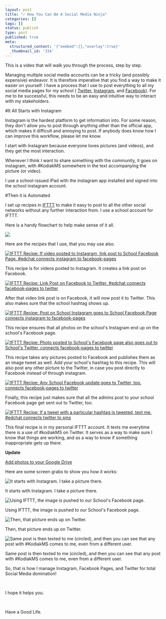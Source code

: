 ```yaml
---
layout: post
title: "✓ How You Can Be A Social Media Ninja"
categories: []
tags: []
status: publish
type: post
published: true
meta:
  structured_content: '{"oembed":{},"overlay":true}'
  _thumbnail_id: '334'
---
```


This is a video that will walk you through the process, step by step.




Managing multiple social media accounts can be a tricky (and possibly expensive) endeavor. It is therefore imperative that you find a way to make it easier on yourself. I have a process that I use to post everything to all my social media pages for my school (
[Twitter](https://twitter.com/kodiakmiddle), 
[Instagram](https://instagram.com/kodiakmiddleschool), and 
[Facebook](https://www.facebook.com/KodiakMiddleSchool)). For me to be successful, this needs to be an easy and intuitive way to interact with my stakeholders.

#It All Starts with Instagram


Instagram is the hardest platform to get information into. For some reason, they don't allow you to post through anything other than the official app, which makes it difficult and annoying to post. If anybody does know how I can improve this workflow, please let me know.

I start with Instagram because everyone loves pictures (and videos), and they get the most interaction.

Whenever I think I want to share something with the community, it goes on instagram, with #KodiakMS somewhere in the text accompanying the picture (or video).

I use a school-issued iPad with the instagram app installed and signed into the school instagram account.

#Then it is Automated


I set up recipes in 
[IFTTT](http://ifttt.com) to make it easy to post to all the other social networks without any further interaction from. I use a school account for IFTTT.

Here is a handy flowchart to help make sense of it all.












































  

    
  
    
![](/squarespace_images/content_v1_4fffa949e4b0b4590d67b4e7_1424598358530-406XIJZVPZO7NDN3GB3F_image-asset.jpeg_)
  


  



Here are the recipes that I use, that you may use also.

[![IFTTT Recipe: If video posted to Instagram, link post to School Facebook Page. #edchat connects instagram to facebook-pages](https://ifttt.com/recipe_embed_img/262057)](https://ifttt.com/view_embed_recipe/262057-if-video-posted-to-instagram-link-post-to-school-facebook-page-edchat)




This recipe is for videos posted to Instagram. It creates a link post on Facebook.

[![IFTTT Recipe: Link Post on Facebook to Twitter. #edchat connects facebook-pages to twitter](https://ifttt.com/recipe_embed_img/262059)](https://ifttt.com/view_embed_recipe/262059-link-post-on-facebook-to-twitter-edchat)




After that video link post is on Facebook, it will now post it to Twitter. This also makes sure that the school hashtag shows up.

[![IFTTT Recipe: Post on School Instagram goes to School Facebook Page connects instagram to facebook-pages](https://ifttt.com/recipe_embed_img/262060)](https://ifttt.com/view_embed_recipe/262060-post-on-school-instagram-goes-to-school-facebook-page)




This recipe ensures that all photos on the school's Instagram end up on the school's Facebook page.

[![IFTTT Recipe: Photo posted to School's Facebook page also goes out to School's Twitter. connects facebook-pages to twitter](https://ifttt.com/recipe_embed_img/262061)](https://ifttt.com/view_embed_recipe/262061-photo-posted-to-school-s-facebook-page-also-goes-out-to-school-s-twitter)




This recipe takes any pictures posted to Facebook and publishes them as an image tweet as well. Add your school's hashtag to this recipe. This will also post any other picture to the Twitter, in case you post directly to Facebook instead of through instagram.

[![IFTTT Recipe: Any School Facebook update goes to Twitter, too.  connects facebook-pages to twitter](https://ifttt.com/recipe_embed_img/262062)](https://ifttt.com/view_embed_recipe/262062-any-school-facebook-update-goes-to-twitter-too)




Finally, this recipe just makes sure that all the admins post to your school Facebook page get sent out to Twitter, too.

[![IFTTT Recipe: If a tweet with a particular hashtag is tweeted, text me. #edchat connects twitter to sms](https://ifttt.com/recipe_embed_img/262063)](https://ifttt.com/view_embed_recipe/262063-if-a-tweet-with-a-particular-hashtag-is-tweeted-text-me-edchat)




This final recipe is in my personal IFTTT account. It texts me everytime there is a use of #kodiakMS on Twitter. It serves as a way to make sure I know that things are working, and as a way to know if something inappropriate gets up there.

**Update**
 
[Add photos to your Google Drive](https://ifttt.com/applets/pfDEphPb-save-your-new-instagram-photos-to-google-photos)

Here are some screen grabs to show you how it works:












































  

    
  
    
![It starts with Instagram. I take a picture there.&nbsp;](/squarespace_images/content_v1_4fffa949e4b0b4590d67b4e7_1424598616855-J13C0ZMBYPDI9N1LC01I_IMG_6011.PNG_)
        
          
        

        
          
          
It starts with Instagram. I take a picture there. 
  


  













































  

    
  
    
![Using IFTTT, the image is pushed to our School's Facebook page.&nbsp;](/squarespace_images/content_v1_4fffa949e4b0b4590d67b4e7_1424598695860-CWTD30HNOXOBOGNPPUG8_image-asset.png_)
        
          
        

        
          
          
Using IFTTT, the image is pushed to our School's Facebook page. 
  


  













































  

    
  
    
![Then, that picture ends up on Twitter.&nbsp;](/squarespace_images/content_v1_4fffa949e4b0b4590d67b4e7_1424598733147-33SUVTJZ6B6Z3KIJ02SL_image-asset.png_)
        
          
        

        
          
          
Then, that picture ends up on Twitter. 
  


  













































  

    
  
    
![Same post is then texted to me (circled), and then you can see that any post with #KodiakMS comes to me, even from a different user.&nbsp;](/squarespace_images/content_v1_4fffa949e4b0b4590d67b4e7_1424598904512-B4SH1B7SVUMBXLKZU841_image-asset.jpeg_)
        
          
        

        
          
          
Same post is then texted to me (circled), and then you can see that any post with #KodiakMS comes to me, even from a different user. 
  


  





So, that is how I manage Instagram, Facebook Pages, and Twitter for total Social Media domination! 

 

I hope it helps you. 

 

Have a Good Life.
